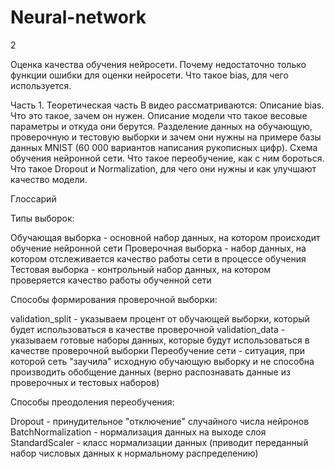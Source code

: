 # Neural-network

2

Оценка качества обучения нейросети. Почему недостаточно только функции ошибки для оценки нейросети. Что такое bias, для чего используется.

Часть 1. Теоретическая часть
В видео рассматриваются: Описание bias. Что это такое, зачем он нужен. Описание модели что такое весовые параметры и откуда они берутся. Разделение данных на обучающую, проверочную и тестовую выборки и зачем они нужны на примере базы данных MNIST (60 000 вариантов написания рукописных цифр). Схема обучения нейронной сети. Что такое переобучение, как с ним бороться. Что такое Dropout и Normalization, для чего они нужны и как улучшают качество модели. 


Глоссарий

Типы выборок:

Обучающая выборка - основной набор данных, на котором происходит обучение нейронной сети
Проверочная выборка - набор данных, на котором отслеживается качество работы сети в процессе обучения
Тестовая выборка - контрольный набор данных, на котором проверяется качество работы обученной сети

Способы формирования проверочной выборки:

validation_split - указываем процент от обучающей выборки, который будет использоваться в качестве проверочной
validation_data - указываем готовые наборы данных, которые будут использоваться в качестве проверочной выборки
Переобучение сети - ситуация, при которой сеть "заучила" исходную обучающую выборку и не способна производить обобщение данных (верно распознавать данные из проверочных и тестовых наборов)

Способы преодоления переобучения:

Dropout - принудительное "отключение" случайного числа нейронов
BatchNormalization - нормализация данных на выходе слоя
StandardScaler - класс нормализации данных (приводит переданный набор числовых данных к нормальному распределению)
